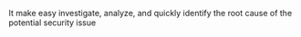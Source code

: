 It make easy investigate, analyze, and quickly identify the root cause of the potential security issue
